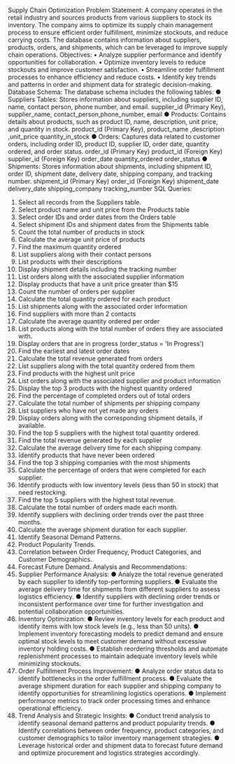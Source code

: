 Supply Chain Optimization
Problem Statement:
A company operates in the retail industry and sources products from various suppliers to stock its inventory. The company aims to optimize its supply chain management process to ensure efficient order fulfillment, minimize stockouts, and reduce carrying costs. The database contains information about suppliers, products, orders, and shipments, which can be leveraged to improve supply chain operations.
 Objectives:
•	Analyze supplier performance and identify opportunities for collaboration.
•	Optimize inventory levels to reduce stockouts and improve customer satisfaction. 
•	Streamline order fulfillment processes to enhance efficiency and reduce costs. 
•	Identify key trends and patterns in order and shipment data for strategic decision-making.
 Database Schema: 
The database schema includes the following tables:
● Suppliers Tables: Stores information about suppliers, including supplier ID, name, contact person, phone number, and email.
 supplier_id (Primary Key), supplier_name, contact_person,phone_number, email 
● Products: Contains details about products, such as product ID, name, description, unit price, and quantity in stock. 
product_id (Primary Key), product_name ,description ,unit_price quantity_in_stock 
● Orders: Captures data related to customer orders, including order ID, product ID, supplier ID, order date, quantity ordered, and order status.
 order_id (Primary Key) product_id (Foreign Key) supplier_id (Foreign Key) order_date quantity_ordered order_status
 ● Shipments: Stores information about shipments, including shipment ID, order ID, shipment date, delivery date, shipping company, and tracking number. shipment_id (Primary Key) order_id (Foreign Key) shipment_date delivery_date shipping_company tracking_number 
SQL Queries:
1.	Select all records from the Suppliers table. 
2.	Select product name and unit price from the Products table 
3.	Select order IDs and order dates from the Orders table 
4.	Select shipment IDs and shipment dates from the Shipments table
5.	Count the total number of products in stock 
6.	Calculate the average unit price of products
7.	Find the maximum quantity ordered 
8.	List suppliers along with their contact persons 
9.	List products with their descriptions 
10.	Display shipment details including the tracking number 
11.	List orders along with the associated supplier information 
12.	Display products that have a unit price greater than $15 
13.	Count the number of orders per supplier 
14.	Calculate the total quantity ordered for each product 
15.	List shipments along with the associated order information
16.	Find suppliers with more than 2 contacts 
17.	Calculate the average quantity ordered per order 
18.	List products along with the total number of orders they are associated with. 
19.	Display orders that are in progress (order_status = 'In Progress')
20.	Find the earliest and latest order dates 
21.	Calculate the total revenue generated from orders 
22.	List suppliers along with the total quantity ordered from them 
23.	Find products with the highest unit price 
24.	List orders along with the associated supplier and product information 
25.	Display the top 3 products with the highest quantity ordered 
26.	Find the percentage of completed orders out of total orders 
27.	Calculate the total number of shipments per shipping company 
28.	List suppliers who have not yet made any orders 
29.	Display orders along with the corresponding shipment details, if available.
30.	Find the top 5 suppliers with the highest total quantity ordered. 
31.	Find the total revenue generated by each supplier 
32.	Calculate the average delivery time for each shipping company. 
33.	Identify products that have never been ordered 
34.	Find the top 3 shipping companies with the most shipments 
35.	Calculate the percentage of orders that were completed for each supplier. 
36.	Identify products with low inventory levels (less than 50 in stock) that need restocking.
37.	Find the top 5 suppliers with the highest total revenue.
38.	Calculate the total number of orders made each month. 
39.	Identify suppliers with declining order trends over the past three months. 
40.	Calculate the average shipment duration for each supplier. 
41.	Identify Seasonal Demand Patterns.
42.	Product Popularity Trends.
43.	Correlation between Order Frequency, Product Categories, and Customer Demographics.
44.	Forecast Future Demand.
Analysis and Recommendations: 
1. Supplier Performance Analysis: 
● Analyze the total revenue generated by each supplier to identify top-performing suppliers. 
● Evaluate the average delivery time for shipments from different suppliers to assess logistics efficiency. 
● Identify suppliers with declining order trends or inconsistent performance over time for further investigation and potential collaboration opportunities. 
2. Inventory Optimization: 
● Review inventory levels for each product and identify items with low stock levels (e.g., less than 50 units). 
● Implement inventory forecasting models to predict demand and ensure optimal stock levels to meet customer demand without excessive inventory holding costs. 
● Establish reordering thresholds and automate replenishment processes to maintain adequate inventory levels while minimizing stockouts.
 3. Order Fulfillment Process Improvement:
● Analyze order status data to identify bottlenecks in the order fulfillment process. 
● Evaluate the average shipment duration for each supplier and shipping company to identify opportunities for streamlining logistics operations.
● Implement performance metrics to track order processing times and enhance operational efficiency. 
4. Trend Analysis and Strategic Insights:
● Conduct trend analysis to identify seasonal demand patterns and product popularity trends.
● Identify correlations between order frequency, product categories, and customer demographics to tailor inventory management strategies.
● Leverage historical order and shipment data to forecast future demand and optimize procurement and logistics strategies accordingly.
